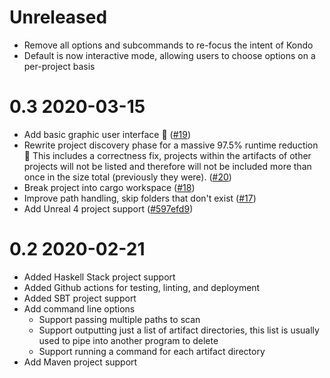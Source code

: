 # Unreleased

- Remove all options and subcommands to re-focus the intent of Kondo
- Default is now interactive mode, allowing users to choose options on a per-project basis

# 0.3 2020-03-15

- Add basic graphic user interface 🎉 ([#19](https://github.com/tbillington/kondo/pull/19))
- Rewrite project discovery phase for a massive 97.5% runtime reduction 🎉 This includes a correctness fix, projects within the artifacts of other projects will not be listed and therefore will not be included more than once in the size total (previously they were). ([#20](https://github.com/tbillington/kondo/pull/20))
- Break project into cargo workspace ([#18](https://github.com/tbillington/kondo/pull/18))
- Improve path handling, skip folders that don't exist ([#17](https://github.com/tbillington/kondo/pull/17))
- Add Unreal 4 project support ([#597efd9](https://github.com/tbillington/kondo/commit/597efd9a9100272f408ebd1f531113ea11da3192))

# 0.2 2020-02-21

- Added Haskell Stack project support
- Added Github actions for testing, linting, and deployment
- Added SBT project support
- Add command line options
  - Support passing multiple paths to scan
  - Support outputting just a list of artifact directories, this list is usually used to pipe into another program to delete
  - Support running a command for each artifact directory
- Add Maven project support
